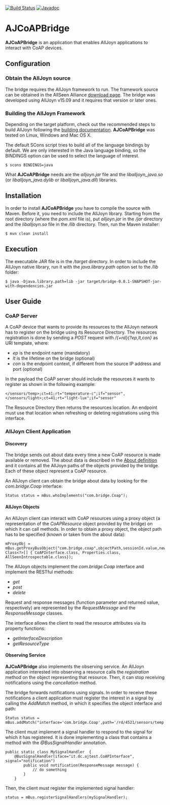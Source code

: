[![Build Status](https://travis-ci.org/cstdvd/AJCoAPBridge.svg?branch=master)](https://travis-ci.org/cstdvd/AJCoAPBridge)
[![Javadoc](http://cstdvd.github.io/AJCoAPBridge/images/docs.png)](http://cstdvd.github.io/AJCoAPBridge/)
# AJCoAPBridge
**AJCoAPBridge** is an application that enables AllJoyn applications to interact with CoAP devices.

## Configuration
### Obtain the AllJoyn source
The bridge requires the AllJoyn framework to run.
The framework source can be obtained in the AllSeen Alliance [download page](https://allseenalliance.org/framework/download).
The bridge was developed using AllJoyn v15.09 and it requires that version or later ones.

### Building the AllJoyn Framework
Depending on the target platform, check out the recommended steps to build AllJoyn following the [building documentation](https://allseenalliance.org/framework/documentation/develop/building).
**AJCoAPBridge** was tested on Linux, Windows and Mac OS X.

The default SCons script tries to build all of the language bindings by default.
We are only interested in the Java language binding, so the BINDINGS option can be used to select the language of interest.
```
$ scons BINDINGS=java
```

What **AJCoAPBridge** needs are the _alljoyn.jar_ file and the _liballjoyn_java.so_ (or _liballjoyn_java.dylib_ or _liballjoyn_java.dll_) libraries.

## Installation
In order to install **AJCoAPBridge** you have to compile the source with Maven.
Before it, you need to include the AllJoyn library. Starting from the root directory (where the _pom.xml_ file is), put _alljoyn.jar_ in the _/jar_ directory and the _liballjoyn.so_ file in the _/lib_ directory.
Then, run the Maven installer:
```
$ mvn clean install
```

## Execution
The executable JAR file is in the _/target_ directory. In order to include the AllJoyn native library, run it with the _java.library.path_ option set to the _/lib_ folder:
```
$ java -Djava.library.path=lib -jar target/bridge-0.0.1-SNAPSHOT-jar-with-dependencies.jar
```

## User Guide
### CoAP Server
A CoAP device that wants to provide its resources to the AllJoyn network has to register on the bridge using its Resource Directory.
The resources registration is done by sending a *POST* request with */{+rd}{?ep,lt,con}* as URI template, where:
- *ep* is the endpoint name (mandatory)
- *lt* is the lifetime on the bridge (optional)
- *con* is the endpoint context, if different from the source IP address and port (optional)

In the payload the CoAP server should include the resources it wants to register as shown in the following example:
```
</sensors/temp>;ct=41;rt="temperature-c";if="sensor",
</sensors/light>;ct=41;rt="light-lux";if="sensor"
```
The Resource Directory then returns the resources location.
An endpoint must use that location when refreshing or deleting registrations using this interface.

### AllJoyn Client Application
#### Discovery
The bridge sends out about data every time a new CoAP resource is made available or removed. The about data is described in the [About definition](https://allseenalliance.org/framework/documentation/learn/core/about-announcement/interface)
and it contains all the AllJoyn paths of the objects provided by the bridge. Each of these object represent a CoAP resource.

An AllJoyn client can obtain the bridge about data by looking for the _com.bridge.Coap_ interface:
```
Status status = mBus.whoImplements("com.bridge.Coap");
```

#### AllJoyn Objects
An AllJoyn client can interact with CoAP resources using a proxy object (a representation of the _CoAPResource_ object provided by the bridge) on which it can call methods.
In order to obtain a proxy object, the object path has to be specified (known or taken from the about data):
```
mProxyObj =  mBus.getProxyBusObject("com.bridge.coap",objectPath,sessionId.value,new Class<?>[] { CoAPInterface.class, Properties.class, AllSeenIntrospectable.class});
```
The AllJoyn objects implement the _com.bridge.Coap_ interface and implement the RESTful methods:
- _get_
- _post_
- _delete_

Request and response messages (function parameter and returned value, respectively) are represented by the _RequestMessage_ and the _ResponseMessage_ classes.

The interface allows the client to read the resource attributes via its property functions:
- _getInterfaceDescription_
- _getResourceType_

#### Observing Service
**AJCoAPBridge** also implements the observing service. An AllJoyn application interested into observing a resource calls the _registration_ method on the object representing that resource.
Then, it can stop receiving notifications using the _cancellation_ method.

The bridge forwards notifications using signals. In order to receive these notifications a client application must register the interest in a signal by calling the _AddMatch_ method, in which it specifies the object interface and path:
```
Status status = mBus.addMatch("interface='com.bridge.Coap',path='/rd/4521/sensors/temp'");
```

The client must implement a signal handler to respond to the signal for which it has registered.
It is done implementing a class that contains a method with the _@BusSignalHandler_ annotation.
```
public static class MySignalHandler  {
    @BusSignalHandler(iface="it.dc.ajtest.CoAPInterface", signal="notification")
		public void notification(ResponseMessage message) {
			// do something
		}
	}
```
Then, the client must register the implemented signal handler:
```
status = mBus.registerSignalHandlers(mySignalHandler);
```
